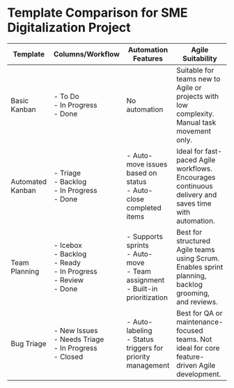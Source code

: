 # Template Comparison for SME Digitalization Project

| Template           | Columns/Workflow                                           | Automation Features                                                   | Agile Suitability                                                                 |
|--------------------|------------------------------------------------------------|------------------------------------------------------------------------|------------------------------------------------------------------------------------|
| Basic Kanban       | - To Do<br>- In Progress<br>- Done                         | No automation                                                           | Suitable for teams new to Agile or projects with low complexity. Manual task movement only. |
| Automated Kanban   | - Triage<br>- Backlog<br>- In Progress<br>- Done           | - Auto-move issues based on status<br>- Auto-close completed items      | Ideal for fast-paced Agile workflows. Encourages continuous delivery and saves time with automation. |
| Team Planning      | - Icebox<br>- Backlog<br>- Ready<br>- In Progress<br>- Review<br>- Done | - Supports sprints<br>- Auto-move<br>- Team assignment<br>- Built-in prioritization | Best for structured Agile teams using Scrum. Enables sprint planning, backlog grooming, and reviews. |
| Bug Triage         | - New Issues<br>- Needs Triage<br>- In Progress<br>- Closed | - Auto-labeling<br>- Status triggers for priority management            | Best for QA or maintenance-focused teams. Not ideal for core feature-driven Agile development. |
